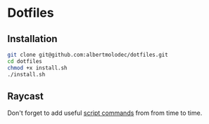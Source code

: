 # Dotfiles

## Installation

```sh
git clone git@github.com:albertmolodec/dotfiles.git
cd dotfiles
chmod +x install.sh
./install.sh
```

## Raycast

Don't forget to add useful [script commands](https://github.com/raycast/script-commands) from from time to time.
